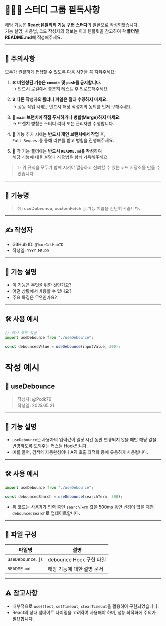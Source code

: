 # 🧑🏻‍💻 스터디 그룹 필독사항

해당 기능은 **React 유틸리티 기능 구현 스터디**의 일환으로 작성되었습니다.  
기능 설명, 사용법, 코드 작성자의 정보는 아래 템플릿을 참고하여 **각 폴더별 README.md**에 작성해주세요.

---

## 🚨 주의사항

모두가 원활하게 협업할 수 있도록 다음 사항을 꼭 지켜주세요:

1. ❌ **미완성된 기능은 `commit` 및 `push`를 금지합니다.**  
   → 반드시 로컬에서 충분히 테스트 후 업로드해주세요.

2. 🔒 **다른 작성자의 폴더나 파일은 절대 수정하지 마세요.**  
   → 공동 작업 시에는 반드시 해당 작성자의 동의를 먼저 구해주세요.

3. 🚫 **`main` 브랜치에 직접 푸시하거나 병합(Merge)하지 마세요.**  
   → 브랜치 병합은 스터디 리더 또는 관리자만 수행합니다.

4. 📁 기능 추가 시에는 **반드시 개인 브랜치에서 작업** 후,  
   `Pull Request`를 통해 리뷰를 받고 병합을 진행해주세요.

5. 🧾 각 기능 폴더에는 **반드시 `README.md`를 작성**하여  
   해당 기능에 대한 설명과 사용법을 함께 기록해주세요.

> ✨ 위 규칙을 모두가 함께 지켜야 깔끔하고 신뢰할 수 있는 코드 저장소를 만들 수 있습니다.

---

## 🧩 기능명

> 예: useDebounce, customFetch 등 기능 이름을 간단히 적습니다.

---

## ✍️ 작성자

- GitHub ID: `@YourGitHubID`
- 작성일: `YYYY.MM.DD`

---

## 📝 기능 설명

- 이 기능은 무엇을 위한 것인가요?
- 어떤 상황에서 사용할 수 있나요?
- 주요 특징은 무엇인가요?

---

## 🛠️ 사용 예시

```js
// 예시 코드 작성
import useDebounce from "./useDebounce";

const debouncedValue = useDebounce(inputValue, 300);
```

# 작성 예시

## 🧩 useDebounce

> 작성자: @Podk76  
> 작성일: 2025.05.21

---

## 📝 기능 설명

- `useDebounce`는 사용자의 입력값이 일정 시간 동안 변경되지 않을 때만 해당 값을 반영하도록 도와주는 커스텀 Hook입니다.
- 예를 들어, 검색어 자동완성이나 API 호출 최적화 등에 유용하게 사용됩니다.

---

## 🛠️ 사용 예시

```js
import useDebounce from "./useDebounce";

const debouncedSearch = useDebounce(searchTerm, 500);
```

- 위 코드는 사용자가 입력 중인 `searchTerm` 값을 500ms 동안 변경이 없을 때만 `debouncedSearch`로 업데이트합니다.

---

## 📁 파일 구성

| 파일명           | 설명                       |
| ---------------- | -------------------------- |
| `useDebounce.js` | debounce Hook 구현 파일    |
| `README.md`      | 해당 기능에 대한 설명 문서 |

---

## ⚠️ 참고사항

- 내부적으로 `useEffect`, `setTimeout`, `clearTimeout`을 활용하여 구현되었습니다.
- React의 상태 업데이트 타이밍을 고려하여 사용해야 하며, 성능 최적화에 주의가 필요합니다.
